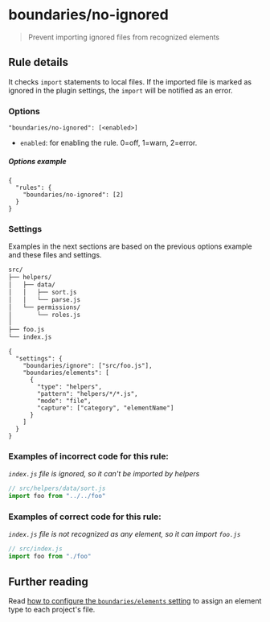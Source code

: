 # boundaries/no-ignored

> Prevent importing ignored files from recognized elements

## Rule details

It checks `import` statements to local files. If the imported file is marked as ignored in the plugin settings, the `import` will be notified as an error.

### Options

```
"boundaries/no-ignored": [<enabled>]
```

* `enabled`: for enabling the rule. 0=off, 1=warn, 2=error.

##### Options example

```jsonc
{
  "rules": {
    "boundaries/no-ignored": [2]
  }
}
```

### Settings

Examples in the next sections are based on the previous options example and these files and settings.

```txt
src/
├── helpers/
│   ├── data/
│   │   ├── sort.js
│   │   └── parse.js
│   └── permissions/
│       └── roles.js
│
├── foo.js
└── index.js
```

```jsonc
{
  "settings": {
    "boundaries/ignore": ["src/foo.js"],
    "boundaries/elements": [
      {
        "type": "helpers",
        "pattern": "helpers/*/*.js",
        "mode": "file",
        "capture": ["category", "elementName"]
      }
    ]
  }
}
```

### Examples of **incorrect** code for this rule:

_`index.js` file is ignored, so it can't be imported by helpers_

```js
// src/helpers/data/sort.js
import foo from "../../foo"
```

### Examples of **correct** code for this rule:

_`index.js` file is not recognized as any element, so it can import `foo.js`_

```js
// src/index.js
import foo from "./foo"
```

## Further reading

Read [how to configure the `boundaries/elements` setting](../../README.md#global-settings) to assign an element type to each project's file.

